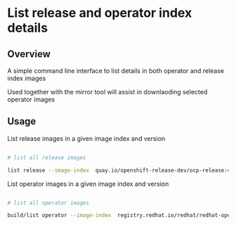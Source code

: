 # List release and operator index details

## Overview

A simple command line interface to list details in both operator and release index images

Used together with the mirror tool will assist in downlaoding selected operator images

## Usage

List release images in a given image index and version

```bash

# list all release images

list release --image-index  quay.io/openshift-release-dev/ocp-release:4.12.0-x86_64 --loglevel trace

```

List operator images in a given image index and version

```bash

# list all operator images

build/list operator --image-index  registry.redhat.io/redhat/redhat-operator-index:v4.12 --loglevel trace

```

